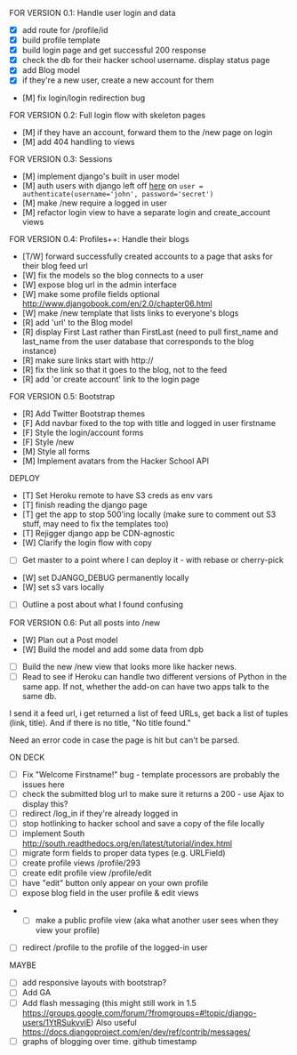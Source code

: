 FOR VERSION 0.1: Handle user login and data

- [x] add route for /profile/id
- [x] build profile template
- [x] build login page and get successful 200 response
- [x] check the db for their hacker school username. display status page
- [x] add Blog model
- [x] if they're a new user, create a new account for them
- [M] fix login/login redirection bug

FOR VERSION 0.2: Full login flow with skeleton pages
- [M] if they have an account, forward them to the /new page on login
- [M] add 404 handling to views

FOR VERSION 0.3: Sessions
- [M] implement django's built in user model
- [M] auth users with django left off [here](https://docs.djangoproject.com/en/dev/topics/auth/default/#topic-authorization) on `user = authenticate(username='john', password='secret')`
- [M] make /new require a logged in user
- [M] refactor login view to have a separate login and create_account views

FOR VERSION 0.4: Profiles++: Handle their blogs
- [T/W] forward successfully created accounts to a page that asks for their blog feed url
- [W] fix the models so the blog connects to a user
- [W] expose blog url in the admin interface
- [W] make some profile fields optional http://www.djangobook.com/en/2.0/chapter06.html
- [W] make /new template that lists links to everyone's blogs
- [R] add 'url' to the Blog model
- [R] display First Last rather than FirstLast (need to pull first_name and last_name from the user database that corresponds to the blog instance)
- [R] make sure links start with http://
- [R] fix the link so that it goes to the blog, not to the feed
- [R] add 'or create account' link to the login page

FOR VERSION 0.5: Bootstrap
- [R] Add Twitter Bootstrap themes
- [F] Add navbar fixed to the top with title and logged in user firstname
- [F] Style the login/account forms
- [F] Style /new
- [M] Style all forms
- [M] Implement avatars from the Hacker School API

DEPLOY 
- [T] Set Heroku remote to have S3 creds as env vars 
- [T] finish reading the django page
- [T] get the app to stop 500'ing locally (make sure to comment out S3 stuff, may need to fix the templates too)
- [T] Rejigger django app be CDN-agnostic
- [W] Clarify the login flow with copy
- [ ] Get master to a point where I can deploy it - with rebase or cherry-pick
- [W] set DJANGO_DEBUG permanently locally
- [W] set s3 vars locally
- [ ] Outline a post about what I found confusing
 
FOR VERSION 0.6: Put all posts into /new
- [W] Plan out a Post model
- [W] Build the model and add some data from dpb
- [ ] Build the new /new view that looks more like hacker news. 
- [ ] Read to see if Heroku can handle two different versions of Python in the same app. If not, whether the add-on can have two apps talk to the same db.

I send it a feed url, i get returned a list of feed URLs, get back a list of tuples (link, title). And if there is no title, "No title found."

Need an error code in case the page is hit but can't be parsed.

ON DECK
- [ ] Fix "Welcome Firstname!" bug - template processors are probably the issues here
- [ ] check the submitted blog url to make sure it returns a 200 - use Ajax to display this?
- [ ] redirect /log_in if they're already logged in
- [ ] stop hotlinking to hacker school and save a copy of the file locally
- [ ] implement South http://south.readthedocs.org/en/latest/tutorial/index.html
- [ ] migrate form fields to proper data types (e.g. URLField)
- [ ] create profile views /profile/293
- [ ] create edit profile view /profile/edit
- [ ] have "edit" button only appear on your own profile
- [ ] expose blog field in the user profile & edit views
- - [ ] make a public profile view (aka what another user sees when they view your profile)
- [ ] redirect /profile to the profile of the logged-in user

MAYBE
- [ ] add responsive layouts with bootstrap?
- [ ] Add GA
- [ ] Add flash messaging (this might still work in 1.5 https://groups.google.com/forum/?fromgroups=#!topic/django-users/1YtRSukvviE) Also useful https://docs.djangoproject.com/en/dev/ref/contrib/messages/
- [ ] graphs of blogging over time. github timestamp
